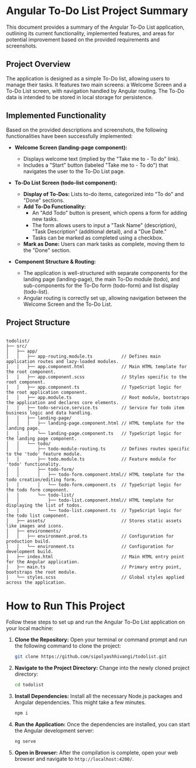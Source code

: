 # Angular To-Do List Project Summary

This document provides a summary of the Angular To-Do List application, outlining its current functionality, implemented features, and areas for potential improvement based on the provided requirements and screenshots.

## Project Overview

The application is designed as a simple To-Do list, allowing users to manage their tasks. It features two main screens: a Welcome Screen and a To-Do List screen, with navigation handled by Angular routing. The To-Do data is intended to be stored in local storage for persistence.

## Implemented Functionality

Based on the provided descriptions and screenshots, the following functionalities have been successfully implemented:

* **Welcome Screen (landing-page component):**
    * Displays welcome text (implied by the "Take me to - To do" link).
    * Includes a "Start" button (labeled "Take me to - To do") that navigates the user to the To-Do List page.

* **To-Do List Screen (todo-list component):**
    * **Display of To-Dos:** Lists to-do items, categorized into "To do" and "Done" sections.
    * **Add To-Do Functionality:**
        * An "Add Todo" button is present, which opens a form for adding new tasks.
        * The form allows users to input a "Task Name" (description), "Task Description" (additional detail), and a "Due Date."
        * Tasks can be marked as completed using a checkbox.
    * **Mark as Done:** Users can mark tasks as complete, moving them to the "Done" section.

* **Component Structure & Routing:**
    * The application is well-structured with separate components for the landing page (landing-page), the main To-Do module (todo), and sub-components for the To-Do form (todo-form) and list display (todo-list).
    * Angular routing is correctly set up, allowing navigation between the Welcome Screen and the To-Do List.

## Project Structure

```

todolist/
├── src/
│   ├── app/
│   │   ├── app-routing.module.ts           // Defines main application routes and lazy-loaded modules.
│   │   ├── app.component.html              // Main HTML template for the root component.
│   │   ├── app.component.scss              // Styles specific to the root component.
│   │   ├── app.component.ts                // TypeScript logic for the root application component.
│   │   ├── app.module.ts                   // Root module, bootstraps the application and declares core elements.
│   │   ├── todo-service.service.ts         // Service for todo item business logic and data handling.
│   │   ├── landing-page/
│   │   │   ├── landing-page.component.html // HTML template for the landing page.
│   │   │   └── landing-page.component.ts   // TypeScript logic for the landing page component.
│   │   └── todo/
│   │       ├── todo-module-routing.ts      // Defines routes specific to the 'todo' feature module.
│   │       ├── todo.module.ts              // Feature module for 'todo' functionality.
│   │       ├── todo-form/
│   │       │   ├── todo-form.component.html// HTML template for the todo creation/editing form.
│   │       │   └── todo-form.component.ts  // TypeScript logic for the todo form component.
│   │       └── todo-list/
│   │           ├── todo-list.component.html// HTML template for displaying the list of todos.
│   │           └── todo-list.component.ts  // TypeScript logic for the todo list component.
│   ├── assets/                             // Stores static assets like images and icons.
│   ├── environments/
│   │   ├── environment.prod.ts             // Configuration for production build.
│   │   └── environment.ts                  // Configuration for development build.
│   ├── index.html                          // Main HTML entry point for the Angular application.
│   ├── main.ts                             // Primary entry point, bootstraps the root module.
│   └── styles.scss                         // Global styles applied across the application.

```
# How to Run This Project

Follow these steps to set up and run the Angular To-Do List application on your local machine:

1.  **Clone the Repository:**
    Open your terminal or command prompt and run the following command to clone the project:
    ```bash
    git clone https://github.com/sipolyashhivangi/todolist.git
    ```

2.  **Navigate to the Project Directory:**
    Change into the newly cloned project directory:
    ```bash
    cd todolist
    ```

3.  **Install Dependencies:**
    Install all the necessary Node.js packages and Angular dependencies. This might take a few minutes.
    ```bash
    npm i
    ```

4.  **Run the Application:**
    Once the dependencies are installed, you can start the Angular development server:
    ```bash
    ng serve
    ```

5.  **Open in Browser:**
    After the compilation is complete, open your web browser and navigate to `http://localhost:4200/`.

